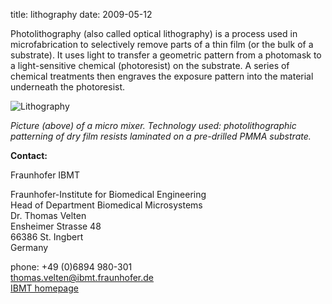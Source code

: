 title: lithography
date: 2009-05-12  

Photolithography (also called optical lithography) is a process used in microfabrication to selectively remove parts of a thin film (or the bulk of a substrate). It uses light to transfer a geometric pattern from a photomask to a light-sensitive chemical (photoresist) on the substrate. A series of chemical treatments then engraves the exposure pattern into the material underneath the photoresist.
<!--break-->
![Lithography](/4m-association/images/lithography.jpg)    

*Picture (above) of a micro mixer. Technology used: photolithographic patterning of dry film resists laminated on a pre-drilled PMMA substrate.*  

__Contact:__ 

Fraunhofer IBMT

Fraunhofer-Institute for Biomedical Engineering  
Head of Department Biomedical Microsystems  
Dr. Thomas Velten  
Ensheimer Strasse 48   
66386 St. Ingbert   
Germany  

phone: +49 (0)6894 980-301   
thomas.velten@ibmt.fraunhofer.de  
[IBMT homepage](http://www.ibmt.fraunhofer.de/fhg/ibmt_en/biomedical_engineering/biomedical_microsystems/microsensors_microfluidics/index.jsp)